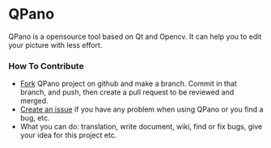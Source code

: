# QPano
QPano is a opensource tool based on Qt and Opencv. It can help you to edit your picture with less effort.



### How To Contribute

- [Fork](https://github.com/hotsauce1861/QPano/fork) QPano  project on github and make a branch. Commit in that branch, and push,  then create a pull request to be reviewed and merged.
- [Create an issue](https://github.com/hotsauce1861/QPano/issues) if you have any problem when using QPano or you find a bug, etc.
- What you can do: translation, write document, wiki, find or fix bugs, give your idea for this project etc.
